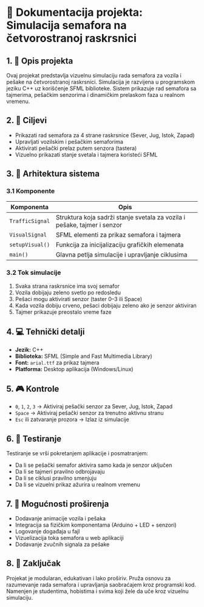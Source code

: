 # 📘 Dokumentacija projekta: Simulacija semafora na četvorostranoj raskrsnici

## 1. 🧩 Opis projekta

Ovaj projekat predstavlja vizuelnu simulaciju rada semafora za vozila i pešake na četvorostranoj raskrsnici. Simulacija je razvijena u programskom jeziku C++ uz korišćenje SFML biblioteke. Sistem prikazuje rad semafora sa tajmerima, pešačkim senzorima i dinamičkim prelaskom faza u realnom vremenu.

## 2. 🎯 Ciljevi

- Prikazati rad semafora za 4 strane raskrsnice (Sever, Jug, Istok, Zapad)
- Upravljati vozilskim i pešačkim semaforima
- Aktivirati pešački prelaz putem senzora (tastera)
- Vizuelno prikazati stanje svetala i tajmera koristeći SFML

## 3. 🧠 Arhitektura sistema

### 3.1 Komponente

| Komponenta         | Opis |
|--------------------|------|
| `TrafficSignal`    | Struktura koja sadrži stanje svetala za vozila i pešake, tajmer i senzor |
| `VisualSignal`     | SFML elementi za prikaz semafora i tajmera |
| `setupVisual()`    | Funkcija za inicijalizaciju grafičkih elemenata |
| `main()`           | Glavna petlja simulacije i upravljanje ciklusima |

### 3.2 Tok simulacije

1. Svaka strana raskrsnice ima svoj semafor
2. Vozila dobijaju zeleno svetlo po redosledu
3. Pešaci mogu aktivirati senzor (taster 0–3 ili Space)
4. Kada vozila dobiju crveno, pešaci dobijaju zeleno ako je senzor aktiviran
5. Tajmer prikazuje preostalo vreme faze

## 4. 💻 Tehnički detalji

- **Jezik:** C++
- **Biblioteka:** SFML (Simple and Fast Multimedia Library)
- **Font:** `arial.ttf` za prikaz tajmera
- **Platforma:** Desktop aplikacija (Windows/Linux)

## 5. 🎮 Kontrole

- `0`, `1`, `2`, `3` → Aktiviraj pešački senzor za Sever, Jug, Istok, Zapad
- `Space` → Aktiviraj pešački senzor za trenutno aktivnu stranu
- `Esc` ili zatvaranje prozora → Izlaz iz simulacije

## 6. 🧪 Testiranje

Testiranje se vrši pokretanjem aplikacije i posmatranjem:
- Da li se pešački semafor aktivira samo kada je senzor uključen
- Da li se tajmeri pravilno odbrojavaju
- Da li se ciklusi pravilno smenjuju
- Da li se vizuelni prikaz ažurira u realnom vremenu

## 7. 🔄 Mogućnosti proširenja

- Dodavanje animacije vozila i pešaka
- Integracija sa fizičkim komponentama (Arduino + LED + senzori)
- Logovanje događaja u fajl
- Vizuelizacija toka semafora u web aplikaciji
- Dodavanje zvučnih signala za pešake

## 8. 📎 Zaključak

Projekat je modularan, edukativan i lako proširiv. Pruža osnovu za razumevanje rada semafora i upravljanja saobraćajem kroz programski kod. Namenjen je studentima, hobistima i svima koji žele da uče kroz vizuelnu simulaciju.
